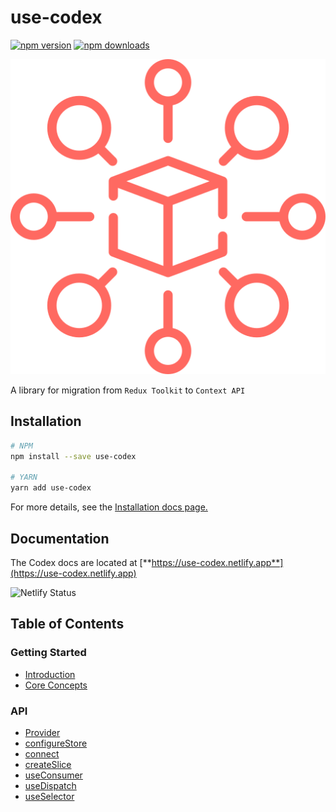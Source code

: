 # use-codex

[![npm version](https://img.shields.io/npm/v/use-codex.svg?style=flat-square)](https://www.npmjs.com/package/use-codex)
[![npm downloads](https://img.shields.io/npm/dm/use-codex.svg?style=flat-square&label=RTK+downloads)](https://www.npmjs.com/package/use-codex)

[![use-codex](./logo.svg)](https://use-codex.netlify.app)

A library for migration from `Redux Toolkit` to `Context API`

## Installation

```sh
# NPM
npm install --save use-codex

# YARN
yarn add use-codex
```

For more details, see the [Installation docs page.](https://use-codex.netlify.app/#installation)

## Documentation

The Codex docs are located at [**https://use-codex.netlify.app**](https://use-codex.netlify.app)

![Netlify Status](https://api.netlify.com/api/v1/badges/51c145c6-8297-4a59-adce-f4fa150317ff/deploy-status)

## Table of Contents

### Getting Started

- [Introduction](https://use-codex.netlify.app/introduction)
- [Core Concepts](https://use-codex.netlify.app/introduction/core-concepts)

### API

- [Provider](https://use-codex.netlify.app/api/Provider)
- [configureStore](https://use-codex.netlify.app/api/configureStore)
- [connect](https://use-codex.netlify.app/api/connect)
- [createSlice](https://use-codex.netlify.app/api/createSlice)
- [useConsumer](https://use-codex.netlify.app/api/useConsumer)
- [useDispatch](https://use-codex.netlify.app/api/useConsumer)
- [useSelector](https://use-codex.netlify.app/api/useSelector)
